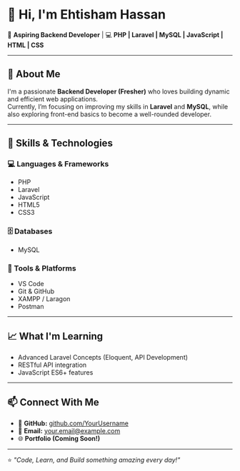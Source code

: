 # 👋 Hi, I'm Ehtisham Hassan

🎯 **Aspiring Backend Developer** | 💻 **PHP | Laravel | MySQL | JavaScript | HTML | CSS**

---

## 🚀 About Me

I'm a passionate **Backend Developer (Fresher)** who loves building dynamic and efficient web applications.  
Currently, I’m focusing on improving my skills in **Laravel** and **MySQL**, while also exploring front-end basics to become a well-rounded developer.

---

## 🧠 Skills & Technologies

### 💻 Languages & Frameworks
- PHP  
- Laravel  
- JavaScript  
- HTML5  
- CSS3  

### 🗄️ Databases
- MySQL  

### 🧰 Tools & Platforms
- VS Code  
- Git & GitHub  
- XAMPP / Laragon  
- Postman  

---

## 📈 What I'm Learning
- Advanced Laravel Concepts (Eloquent, API Development)
- RESTful API integration
- JavaScript ES6+ features

---

## 📫 Connect With Me

- 💼 **GitHub:** [github.com/YourUsername](https://github.com/YourUsername)  
- 📧 **Email:** your.email@example.com  
- 🌐 **Portfolio (Coming Soon!)**

---

⭐ *"Code, Learn, and Build something amazing every day!"*  
